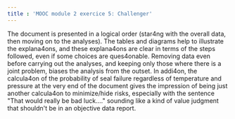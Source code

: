 ```yaml
---
title : 'MOOC module 2 exercice 5: Challenger'
---
```



The document is presented in a logical order (star4ng with the overall data, then moving on to the analyses). The tables and diagrams help to illustrate the explana4ons, and these explana4ons are clear in terms of the steps followed, even if some choices are ques4onable. Removing data even before carrying out the analyses, and keeping only those where there is a joint problem, biases the analysis from the outset.
In addi4on, the calcula4on of the probability of seal failure regardless of temperature and pressure at the very end of the document gives the impression of being just another calcula4on to minimize/hide risks, especially with the sentence "That would really be bad luck...." sounding like a kind of value judgment that shouldn't be in an objective data report.
